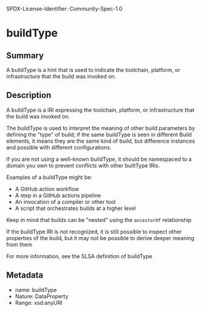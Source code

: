 SPDX-License-Identifier: Community-Spec-1.0

# buildType

## Summary

A buildType is a hint that is used to indicate the toolchain, platform, or
infrastructure that the build was invoked on.

## Description

A buildType is a IRI expressing the toolchain, platform, or infrastructure that
the build was invoked on.

The buildType is used to interpret the meaning of other build parameters by
defining the "type" of build; if the same buildType is seen in different Build
elements, it means they are the same kind of build, but difference instances
and possible with different configurations.

If you are not using a well-known buildType, it should be namespaced to a
domain you own to prevent conflicts with other builtType IRIs.

Examples of a buildType might be:
* A GitHub action workflow
* A step in a GitHub actions pipeline
* An invocation of a compiler or other tool
* A script that orchestrates builds at a higher level

Keep in mind that builds can be "nested" using the `ancestorOf` relationship

If the buildType IRI is not recognized, it is still possible to inspect other
properties of the build, but it may not be possible to derive deeper meaning
from them

For more information, see the SLSA definition of buildType

## Metadata

- name: buildType
- Nature: DataProperty
- Range: xsd:anyURI
